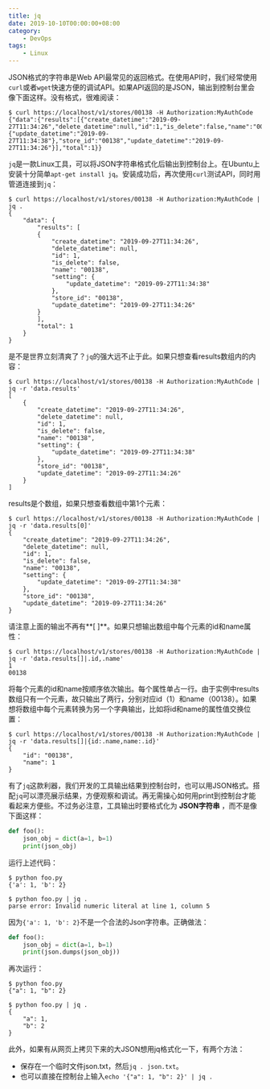 ```yaml
---
title: jq
date: 2019-10-10T00:00:00+08:00 
category:
    - DevOps
tags: 
    - Linux
---
```


JSON格式的字符串是Web API最常见的返回格式。在使用API时，我们经常使用`curl`或者`wget`快速方便的调试API。如果API返回的是JSON，输出到控制台里会像下面这样。没有格式，很难阅读：

<!--more--> 

```bash-session
$ curl https://localhost/v1/stores/00138 -H Authorization:MyAuthCode
{"data":{"results":[{"create_datetime":"2019-09-27T11:34:26","delete_datetime":null,"id":1,"is_delete":false,"name":"00138","setting":{"update_datetime":"2019-09-27T11:34:38"},"store_id":"00138","update_datetime":"2019-09-27T11:34:26"}],"total":1}}
```

`jq`是一款Linux工具，可以将JSON字符串格式化后输出到控制台上。在Ubuntu上安装十分简单`apt-get install jq`。安装成功后，再次使用`curl`测试API，同时用管道连接到`jq`：

```bash-session
$ curl https://localhost/v1/stores/00138 -H Authorization:MyAuthCode | jq .
{
    "data": {
        "results": [
        {
            "create_datetime": "2019-09-27T11:34:26",
            "delete_datetime": null,
            "id": 1,
            "is_delete": false,
            "name": "00138",
            "setting": {
                "update_datetime": "2019-09-27T11:34:38"
            },
            "store_id": "00138",
            "update_datetime": "2019-09-27T11:34:26"
        }
        ],
        "total": 1
    }
}
```

是不是世界立刻清爽了？`jq`的强大远不止于此。如果只想查看results数组内的内容：

```bash-session
$ curl https://localhost/v1/stores/00138 -H Authorization:MyAuthCode | jq -r 'data.results'
[
    {
        "create_datetime": "2019-09-27T11:34:26",
        "delete_datetime": null,
        "id": 1,
        "is_delete": false,
        "name": "00138",
        "setting": {
            "update_datetime": "2019-09-27T11:34:38"
        },
        "store_id": "00138",
        "update_datetime": "2019-09-27T11:34:26"
    }
]
```

results是个数组，如果只想查看数组中第1个元素：

```bash-session
$ curl https://localhost/v1/stores/00138 -H Authorization:MyAuthCode | jq -r 'data.results[0]'
{
    "create_datetime": "2019-09-27T11:34:26",
    "delete_datetime": null,
    "id": 1,
    "is_delete": false,
    "name": "00138",
    "setting": {
        "update_datetime": "2019-09-27T11:34:38"
    },
    "store_id": "00138",
    "update_datetime": "2019-09-27T11:34:26"
}
```

请注意上面的输出不再有**[ ]**。如果只想输出数组中每个元素的id和name属性：

```bash-session
$ curl https://localhost/v1/stores/00138 -H Authorization:MyAuthCode | jq -r 'data.results[]|.id,.name'
1
00138
```

将每个元素的id和name按顺序依次输出。每个属性单占一行。由于实例中results数组只有一个元素，故只输出了两行，分别对应id（1）和name（00138）。如果想将数组中每个元素转换为另一个字典输出，比如将id和name的属性值交换位置：

```bash-session
$ curl https://localhost/v1/stores/00138 -H Authorization:MyAuthCode | jq -r 'data.results[]|{id:.name,name:.id}'
{
    "id": "00138",
    "name": 1
}
```

有了`jq`这款利器，我们开发的工具输出结果到控制台时，也可以用JSON格式。搭配`jq`可以漂亮展示结果，方便观察和调试。再无需操心如何用print到控制台才能看起来方便些。不过务必注意，工具输出时要格式化为 **JSON字符串** ，而不是像下面这样：

```python
def foo():
    json_obj = dict(a=1, b=1)
    print(json_obj)
```

运行上述代码：

```bash-session
$ python foo.py
{'a': 1, 'b': 2}

$ python foo.py | jq .
parse error: Invalid numeric literal at line 1, column 5
```

因为`{'a': 1, 'b': 2}`不是一个合法的Json字符串。正确做法：

```python
def foo():
    json_obj = dict(a=1, b=1)
    print(json.dumps(json_obj))
```

再次运行：

```bash-session
$ python foo.py
{"a": 1, "b": 2}

$ python foo.py | jq .
{
    "a": 1,
    "b": 2
}
```


此外，如果有从网页上拷贝下来的大JSON想用jq格式化一下，有两个方法：

- 保存在一个临时文件json.txt，然后`jq . json.txt`。
- 也可以直接在控制台上输入`echo '{"a": 1, "b": 2}' | jq .`
